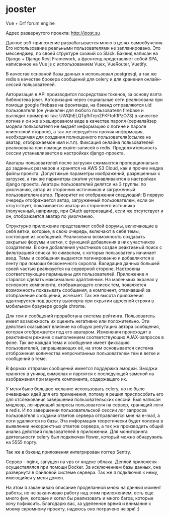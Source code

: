 # jooster
Vue + Drf forum engine

  Адрес развернутого проекта: http://joost.su

  Данное вэб-приложение разрабатывается мною в целях самообучения. Его использование реальными пользователями не запланировано. 
  Это мессенджер, по своей структуре схожий со Slack. Бэкенд написан на Django + Django Rest Framework, а фронтенд представляет собой SPA, написанное на Vue js с использованием Vuex, VueRouter, Vuetify.
  
  В качестве основной базы данных я использовал postgresql, а так же redis в качестве брокера сообщений для celery и для хранения онлайн-сессий пользователей. 
  
  Авторизация в API производится посредствам токенов, за основу взята библиотека joser.
  Авторизация через социальные сети реализована при помощи google firebase на фронтенде, на бэкенд отправляются uid пользователя (он уникален для любого пользователя firebase и выглядит примерно так: UWQhELQTgfhTejn2FKFtoh1PzO73) в качестве логина и он же в хешированом виде в качестве пароля (сериалайзер модели пользователя не выдаёт информацию о логине и пароле клиентской стороне), а так же передаётся прочяя информация, необходимая для создания полноценного пользователя(ссылка на аватар, отоброжаемое имя и.т.п).
  Фиксация онлайна пользователей реализована при помощи expire-записей в redis. Продолжительность сессии устанавливается в настройках django-проекта.
  
  Аватары пользователей после загрузки сжимаются пропорционально до заданных размеров и хранятся на AWS S3 Cloud, как и прочие медиа файлы проекта. Допустимые параметры изображений, разрешенных к загрузке, а так же параметры сжатия устанавливаются в настройках django проекта. Аватары пользователей делятся на 3 группы: по умолчанию, автар из сторонних источников и загруженный пользователем автар. Приоритет их отображения следующий: В первую очередь отображается автар, загруженный пользователем, если он отсутствует, показывается аватар из стороннего источника (полученный, например, при OAuth авторизации), если же отсутствует и он, отображается аватар по умолчанию.
  
  Структурно приложение представляет собой форумы, включающие в себя ветки, которые, в свою очередь, включают в себя темы, состоящие из сообщений.
  Реализована возможность создавать закрытые форумы и ветки, с функцией добавления в них участников создателем. В окне добавления участников создан реактивный поиск с фильтрацией списка по символам, с которых пользователь начинает ввод.
  Темы и сообщения выдаются пагинированно и добавляются в ленту при помощи бесконечного скролла.
  Валидация данных большей своей частью реализуется на серверной стороне. Настроены соответствующие пермишены для пользователей.
  Приложение я старался сделать максимально адаптивным. На маленьких экранах у основного компонента, отображающего список тем, появляется возможность показывать сообщения, а компонент, отвечавший за отображение сообщений, исчезает. Так же высота приложения адаптируется под высоту вьюпорта при скрытии адресной строки в мобильном браузере google chrome.
  
  Для тем и сообщений проработана система рейтинга. Пользователь имеет возможность их оценить негативно или положительно. Эти действия оказывают влияние на общую репутацию автора сообщения, которая отоброжается под его аватаром. Изменения происходят в реактивном режиме с выполнением соответствующих AJAX-запросов в фоне.
  Так же каждая тема и сообщение имеет фиксацию пользователей, запрашивающих её, на этом основывается система отоброжения количества непрочитанных пользователем тем в ветке и сообщений в теме.
  
  В формах отправки сообщений имеется поддержка эмоджи. Эмоджи хранятся в уникод символах и парсятся с последующей заменой на изображения при маунте компонента, содержащего их.
  
  У меня было большое желание использовать celery, но не было очевидных идей для его применения, потому я решил приспособить его для отслежования завершений пользовательских сессий. Был написан мидлвэр, логирующий запросы пользователя на сервер, хранящий логи в redis. И по завершении пользовательской сессии лог запросов пользователя с кодами ответов сервера отправляется мне на e-mail, а логи удаляются из базы. Эта информация теоретически будет полезна в выявлении некорректных ответов сервера, а так же производить общий анализ действий пользователей в приложении. Для мониторинга деятельности celery был подключен flower, который можно обнаружить на 5555 порту.
  
  Так же в бэкенд приложения интегрирован логгер Sentry.
  
  Сервер - nginx, запущен на vps от яндекс облака. Деплой приложеня осуществлялся при помощи Docker. За исключением базы данных, она развернута в файловой системе сервера. Так же я подключил к нему, имеющийся у меня домен.
  
  На этом я заканчиваю описание проделанной мною на данный момент работы, но не заканчиваю работу над этим приложением, есть еще много фич, которые я хотел бы реализовать и много багов, которые хочу пофиксить. Благодарю вас, за уделенное время и внимание к моему скромному проекту, надеюсь оно потрачено не зря! :) 
  
  
  
  
  
  
